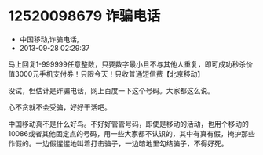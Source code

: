 # 12520098679 诈骗电话
- 中国移动,诈骗电话,
- 2013-09-28 02:29:37


<p>马上回复1-999999任意整数，只要数字最小且不与其他人重复，即可成功秒杀价值3000元手机支付券！只限今天！只收普通短信费【北京移动】</p>
<p>没试，但估计是诈骗电话，网上百度一下这个号码。大家都这么说。</p>
<p>心不贪就不会受骗，好好干活吧。</p>
<p>中国移动真不是什么好鸟。不好好管管号码，即使是移动的活动，也用个移动的10086或者其他固定点的号码，用一些大家都不认识的，其中有真有假，掩护那些作假的。一边假惺惺地叫着打击骗子，一边暗地里勾结骗子，不得好死。</p>
